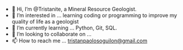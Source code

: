 - 👋 Hi, I’m @Tristanite, a Mineral Resource Geologist.
- 👀 I’m interested in ... learning coding or programming to improve my quality of life as a geologist
- 🌱 I’m currently learning ... Python, Git, SQL.
- 💞️ I’m looking to collaborate on ...
- 📫 How to reach me ... tristanpaolosoguilon@gmail.com

<!---
Tristanite/Tristanite is a ✨ special ✨ repository because its `README.md` (this file) appears on your GitHub profile.
You can click the Preview link to take a look at your changes.
--->
